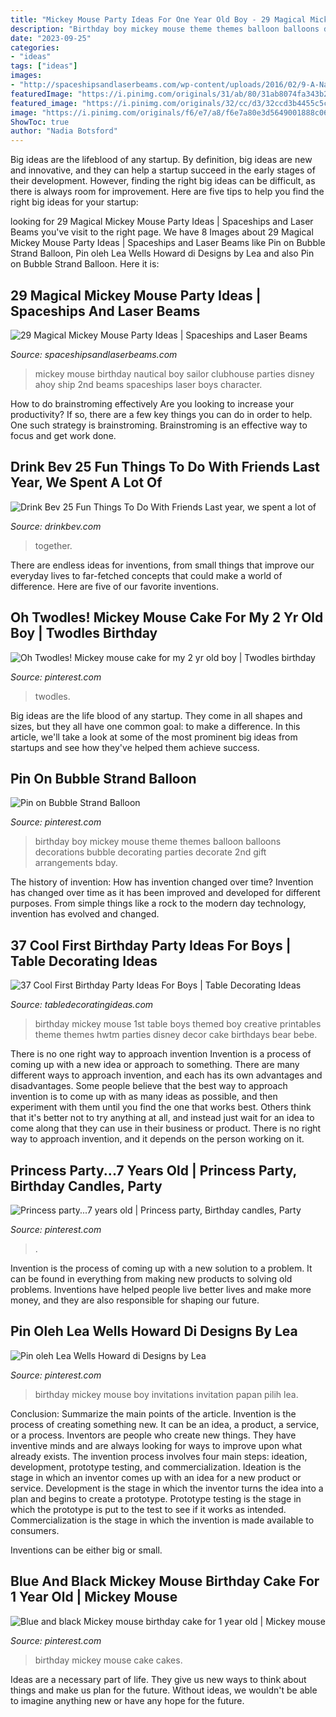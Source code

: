 ```yaml
---
title: "Mickey Mouse Party Ideas For One Year Old Boy - 29 Magical Mickey Mouse Party Ideas"
description: "Birthday boy mickey mouse theme themes balloon balloons decorations bubble decorating parties decorate 2nd gift arrangements bday"
date: "2023-09-25"
categories:
- "ideas"
tags: ["ideas"]
images:
- "http://spaceshipsandlaserbeams.com/wp-content/uploads/2016/02/9-A-Nautical-Mickey-Mouse-Birthday-Party.jpg"
featuredImage: "https://i.pinimg.com/originals/31/ab/80/31ab8074fa343b21d655efcb62f61597.jpg"
featured_image: "https://i.pinimg.com/originals/32/cc/d3/32ccd3b4455c5c60a0540154a28e5553.jpg"
image: "https://i.pinimg.com/originals/f6/e7/a8/f6e7a80e3d5649001888c0668ac8e264.jpg"
ShowToc: true
author: "Nadia Botsford"
---
```



Big ideas are the lifeblood of any startup. By definition, big ideas are new and innovative, and they can help a startup succeed in the early stages of their development. However, finding the right big ideas can be difficult, as there is always room for improvement. Here are five tips to help you find the right big ideas for your startup: 

	

		
looking for 29 Magical Mickey Mouse Party Ideas | Spaceships and Laser Beams you've visit to the right page. We have 8 Images about 29 Magical Mickey Mouse Party Ideas | Spaceships and Laser Beams like Pin on Bubble Strand Balloon, Pin oleh Lea Wells Howard di Designs by Lea and also Pin on Bubble Strand Balloon. Here it is:
		
    
## 29 Magical Mickey Mouse Party Ideas | Spaceships And Laser Beams

<img loading=lazy src="http://spaceshipsandlaserbeams.com/wp-content/uploads/2016/02/9-A-Nautical-Mickey-Mouse-Birthday-Party.jpg" onerror="this.onerror=null;this.src='https://tse3.mm.bing.net/th?id=OIP.SBcwQ30_5jBP7WM9KFnPEQHaLH&amp;pid=15.1';" alt="29 Magical Mickey Mouse Party Ideas | Spaceships and Laser Beams">

_Source: spaceshipsandlaserbeams.com_

>mickey mouse birthday nautical boy sailor clubhouse parties disney ahoy ship 2nd beams spaceships laser boys character. 

	

How to do brainstroming effectively
Are you looking to increase your productivity? If so, there are a few key things you can do in order to help. One such strategy is brainstroming. Brainstroming is an effective way to focus and get work done.

    
## Drink Bev 25 Fun Things To Do With Friends Last Year, We Spent A Lot Of

<img loading=lazy src="http://cdn.shopify.com/s/files/1/3001/0772/articles/1F1A7019FINALedit_190f7ac9-4422-417e-82f7-45e2dd8a3265_1200x1200.jpg?v=1626516401" onerror="this.onerror=null;this.src='https://tse2.mm.bing.net/th?id=OIP.BAhlWcRvw4Nd1nGRJGeAzQHaE8&amp;pid=15.1';" alt="Drink Bev 25 Fun Things To Do With Friends Last year, we spent a lot of">

_Source: drinkbev.com_

>together. 

	

There are endless ideas for inventions, from small things that improve our everyday lives to far-fetched concepts that could make a world of difference. Here are five of our favorite inventions.

    
## Oh Twodles! Mickey Mouse Cake For My 2 Yr Old Boy | Twodles Birthday

<img loading=lazy src="https://i.pinimg.com/originals/31/ab/80/31ab8074fa343b21d655efcb62f61597.jpg" onerror="this.onerror=null;this.src='https://tse3.mm.bing.net/th?id=OIP.ufoGutJ2-Or5e4iJH36PjAHaNK&amp;pid=15.1';" alt="Oh Twodles! Mickey mouse cake for my 2 yr old boy | Twodles birthday">

_Source: pinterest.com_

>twodles. 

	

Big ideas are the life blood of any startup. They come in all shapes and sizes, but they all have one common goal: to make a difference. In this article, we'll take a look at some of the most prominent big ideas from startups and see how they've helped them achieve success.

    
## Pin On Bubble Strand Balloon

<img loading=lazy src="https://i.pinimg.com/originals/0c/1b/51/0c1b51446cafe579aff6b68a4a190d8d.jpg" onerror="this.onerror=null;this.src='https://tse3.mm.bing.net/th?id=OIP.RTbGkLYBfI2ElwMTiX5WrgHaHa&amp;pid=15.1';" alt="Pin on Bubble Strand Balloon">

_Source: pinterest.com_

>birthday boy mickey mouse theme themes balloon balloons decorations bubble decorating parties decorate 2nd gift arrangements bday. 

	

The history of invention: How has invention changed over time?
Invention has changed over time as it has been improved and developed for different purposes. From simple things like a rock to the modern day technology, invention has evolved and changed.

    
## 37 Cool First Birthday Party Ideas For Boys | Table Decorating Ideas

<img loading=lazy src="https://www.tabledecoratingideas.com/static/img/creative-mickey-mouse-themed-first-birthday-table-decor-730.jpg" onerror="this.onerror=null;this.src='https://tse2.mm.bing.net/th?id=OIP.TFFriCaO5HeziBVLkmb49AHaKV&amp;pid=15.1';" alt="37 Cool First Birthday Party Ideas For Boys | Table Decorating Ideas">

_Source: tabledecoratingideas.com_

>birthday mickey mouse 1st table boys themed boy creative printables theme themes hwtm parties disney decor cake birthdays bear bebe. 

	

There is no one right way to approach invention
Invention is a process of coming up with a new idea or approach to something. There are many different ways to approach invention, and each has its own advantages and disadvantages. Some people believe that the best way to approach invention is to come up with as many ideas as possible, and then experiment with them until you find the one that works best. Others think that it's better not to try anything at all, and instead just wait for an idea to come along that they can use in their business or product. There is no right way to approach invention, and it depends on the person working on it.

    
## Princess Party...7 Years Old | Princess Party, Birthday Candles, Party

<img loading=lazy src="https://i.pinimg.com/originals/f6/e7/a8/f6e7a80e3d5649001888c0668ac8e264.jpg" onerror="this.onerror=null;this.src='https://tse1.mm.bing.net/th?id=OIP.jbdfy574k-HXAwOW0qMPNAHaPP&amp;pid=15.1';" alt="Princess party...7 years old | Princess party, Birthday candles, Party">

_Source: pinterest.com_

>. 

	

Invention is the process of coming up with a new solution to a problem. It can be found in everything from making new products to solving old problems. Inventions have helped people live better lives and make more money, and they are also responsible for shaping our future.

    
## Pin Oleh Lea Wells Howard Di Designs By Lea

<img loading=lazy src="https://i.pinimg.com/originals/8f/0a/b2/8f0ab2407395360cd2e56d8b18cb5b99.jpg" onerror="this.onerror=null;this.src='https://tse3.mm.bing.net/th?id=OIP.XpCIq3wLmv4NQOJ_LAwNOAHaFU&amp;pid=15.1';" alt="Pin oleh Lea Wells Howard di Designs by Lea">

_Source: pinterest.com_

>birthday mickey mouse boy invitations invitation papan pilih lea. 

	

Conclusion: Summarize the main points of the article.
Invention is the process of creating something new. It can be an idea, a product, a service, or a process. Inventors are people who create new things. They have inventive minds and are always looking for ways to improve upon what already exists.
The invention process involves four main steps: ideation, development, prototype testing, and commercialization. Ideation is the stage in which an inventor comes up with an idea for a new product or service. Development is the stage in which the inventor turns the idea into a plan and begins to create a prototype. Prototype testing is the stage in which the prototype is put to the test to see if it works as intended. Commercialization is the stage in which the invention is made available to consumers.

Inventions can be either big or small.

    
## Blue And Black Mickey Mouse Birthday Cake For 1 Year Old | Mickey Mouse

<img loading=lazy src="https://i.pinimg.com/originals/32/cc/d3/32ccd3b4455c5c60a0540154a28e5553.jpg" onerror="this.onerror=null;this.src='https://tse4.mm.bing.net/th?id=OIP.Q_1k2vkEP-qHDpdnP8wQiAHaJ4&amp;pid=15.1';" alt="Blue and black Mickey mouse birthday cake for 1 year old | Mickey mouse">

_Source: pinterest.com_

>birthday mickey mouse cake cakes. 

	

Ideas are a necessary part of life. They give us new ways to think about things and make us plan for the future. Without ideas, we wouldn't be able to imagine anything new or have any hope for the future.

